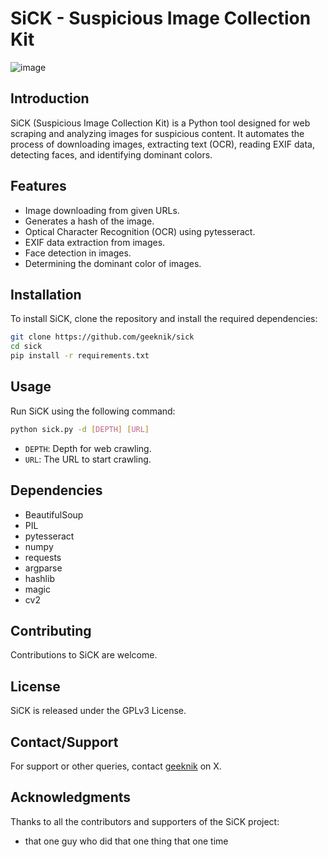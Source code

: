 # SiCK - Suspicious Image Collection Kit

![image](https://github.com/geeknik/sick/assets/466878/5fafb28d-2d2e-45d5-a98c-c44b1db4c1d6)


## Introduction
SiCK (Suspicious Image Collection Kit) is a Python tool designed for web scraping and analyzing images for suspicious content. It automates the process of downloading images, extracting text (OCR), reading EXIF data, detecting faces, and identifying dominant colors.

## Features
- Image downloading from given URLs.
- Generates a hash of the image.
- Optical Character Recognition (OCR) using pytesseract.
- EXIF data extraction from images.
- Face detection in images.
- Determining the dominant color of images.

## Installation
To install SiCK, clone the repository and install the required dependencies:
```bash
git clone https://github.com/geeknik/sick
cd sick
pip install -r requirements.txt
```

## Usage
Run SiCK using the following command:
```bash
python sick.py -d [DEPTH] [URL]
```
- `DEPTH`: Depth for web crawling.
- `URL`: The URL to start crawling.

## Dependencies
* BeautifulSoup
* PIL
* pytesseract
* numpy
* requests
* argparse
* hashlib
* magic
* cv2

## Contributing

Contributions to SiCK are welcome.

## License

SiCK is released under the GPLv3 License.

## Contact/Support

For support or other queries, contact [geeknik](https://x.com/geeknik) on X.

## Acknowledgments

Thanks to all the contributors and supporters of the SiCK project:
* that one guy who did that one thing that one time
